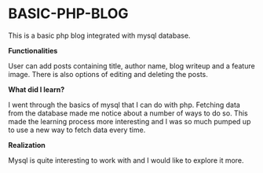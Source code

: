 # BASIC-PHP-BLOG


This is a basic php blog integrated with mysql database.

**Functionalities**

User can add posts containing title, author name, blog writeup and a feature image. There is also options of editing and deleting the posts.

**What did I learn?**

I went through the basics of mysql that I can do with php. Fetching data from the database made me notice about a number of ways to do so.
This made the learning process more interesting and I was so much pumped up to use a new way to fetch data every time.

**Realization**

Mysql is quite interesting to work with and I would like to explore it more. 

